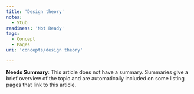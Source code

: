 ```yaml
---
title: 'Design theory'
notes:
  - Stub
readiness: 'Not Ready'
tags:
  - Concept
  - Pages
uri: 'concepts/design theory'

---
```

**Needs Summary**: This article does not have a summary. Summaries give a brief overview of the topic and are automatically included on some listing pages that link to this article.

